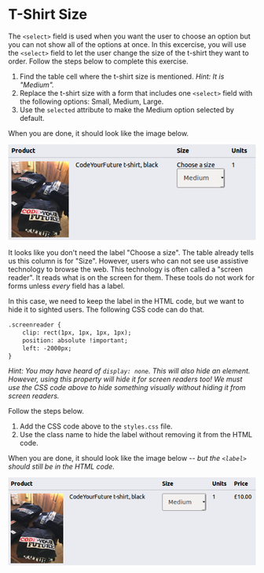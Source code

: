 # T-Shirt Size

The `<select>` field is used when you want the user to choose an option but you can not show all of the options at once. In this excercise, you will use the `<select>` field to let the user change the size of the t-shirt they want to order. Follow the steps below to complete this exercise.

1. Find the table cell where the t-shirt size is mentioned. _Hint: It is "Medium"._
2. Replace the t-shirt size with a form that includes one `<select>` field with the following options: Small, Medium, Large.
3. Use the `selected` attribute to make the Medium option selected by default.

When you are done, it should look like the image below.

![Screenshot of the size selection](/images/23/solution-1.png)

It looks like you don't need the label "Choose a size". The table already tells us this column is for "Size". However, users who can not see use assistive technology to browse the web. This technology is often called a "screen reader". It reads what is on the screen for them. These tools do not work for forms unless _every_ field has a label.

In this case, we need to keep the label in the HTML code, but we want to hide it to sighted users. The following CSS code can do that.

```
.screenreader {
	clip: rect(1px, 1px, 1px, 1px);
	position: absolute !important;
	left: -2000px;
}
```

_Hint: You may have heard of `display: none`. This will also hide an element. However, using this property will hide it for screen readers too! We must use the CSS code above to hide something visually without hiding it from screen readers._

Follow the steps below.

1. Add the CSS code above to the `styles.css` file.
2. Use the class name to hide the label without removing it from the HTML code.

When you are done, it should look like the image below -- _but the `<label>` should still be in the HTML code._

![Screenshot of the hidden label](/images/23/solution-2.png)
